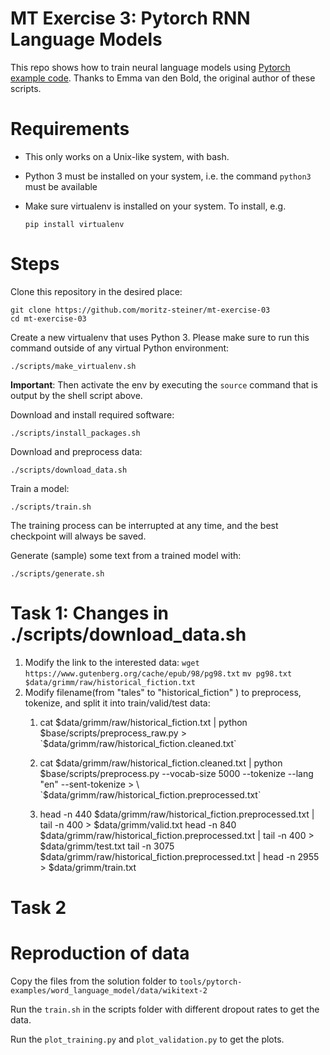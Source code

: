 # MT Exercise 3: Pytorch RNN Language Models

This repo shows how to train neural language models using [Pytorch example code](https://github.com/pytorch/examples/tree/master/word_language_model). Thanks to Emma van den Bold, the original author of these scripts. 

# Requirements

- This only works on a Unix-like system, with bash.
- Python 3 must be installed on your system, i.e. the command `python3` must be available
- Make sure virtualenv is installed on your system. To install, e.g.

    `pip install virtualenv`

# Steps

Clone this repository in the desired place:

    git clone https://github.com/moritz-steiner/mt-exercise-03
    cd mt-exercise-03

Create a new virtualenv that uses Python 3. Please make sure to run this command outside of any virtual Python environment:

    ./scripts/make_virtualenv.sh

**Important**: Then activate the env by executing the `source` command that is output by the shell script above.

Download and install required software:

    ./scripts/install_packages.sh

Download and preprocess data:

    ./scripts/download_data.sh

Train a model:

    ./scripts/train.sh

The training process can be interrupted at any time, and the best checkpoint will always be saved.

Generate (sample) some text from a trained model with:

    ./scripts/generate.sh

# Task 1: Changes in ./scripts/download_data.sh
1. Modify the link to the interested data:
	`wget https://www.gutenberg.org/cache/epub/98/pg98.txt`
	`mv pg98.txt $data/grimm/raw/historical_fiction.txt`
2. Modify filename(from "tales" to "historical_fiction" ) to preprocess, tokenize, and split it into train/valid/test data:
	1) cat $data/grimm/raw/historical_fiction.txt | python $base/scripts/preprocess_raw.py > `$data/grimm/raw/historical_fiction.cleaned.txt`

	2) cat $data/grimm/raw/historical_fiction.cleaned.txt | python $base/scripts/preprocess.py --vocab-size 5000 --tokenize --lang "en" --sent-tokenize > \
  		`$data/grimm/raw/historical_fiction.preprocessed.txt`
  	
  	3) head -n 440 $data/grimm/raw/historical_fiction.preprocessed.txt | tail -n 400 > $data/grimm/valid.txt
	   head -n 840 $data/grimm/raw/historical_fiction.preprocessed.txt | tail -n 400 > $data/grimm/test.txt
	   tail -n 3075 $data/grimm/raw/historical_fiction.preprocessed.txt | head -n 2955 > $data/grimm/train.txt

# Task 2
# Reproduction of data
Copy the files from the solution folder to `tools/pytorch-examples/word_language_model/data/wikitext-2`

Run the `train.sh` in the scripts folder with different dropout rates to get the data.

Run the `plot_training.py` and `plot_validation.py` to get the plots.

